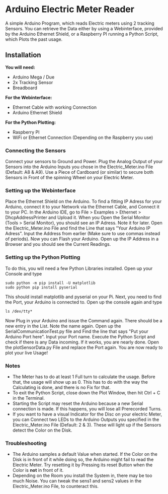 Arduino Electric Meter Reader
===

A simple Arduino Program, which reads Electric meters using 2 tracking Sensors.
You can retrieve the Data either by using a Webinterface, provided by the Arduino Ethernet Shield, or a Raspberry PI running a Python Script, which Plots the past usage.

Installation
---

**You will need:**
- Arduino Mega / Due
- 2x Tracking Sensor
- Breadboard

**For the Webinterface:**
- Ethernet Cable with working Connection
- Arduino Ethernet Shield

**For the Python Plotting:**
- Raspberry PI
- WiFi or Ethernet Connection (Depending on the Raspberry you use)

### Connecting the Sensors
Connect your sensors to Ground and Power. Plug the Analog Output of your Sensors into the Arduino Inputs you chose in the Electric_Meter.ino File (Default: A8 & A9). Use a Piece of Cardboard (or similar) to secure both Sensors in Front of the spinning Wheel on your Electric Meter.

### Setting up the Webinterface
Place the Ethernet Shield on the Arduino. To find a fitting IP Adress for your Arduino, connect it to your Network via the Ethernet Cable, and Connect it to your PC. In the Arduino IDE, go to File > Examples > Ethernet > DhcpAddressPrinter and Upload it. When you Open the Serial Monitor (Tools > Serial Monitor), you should see an IP Adress. Note it for later.
Open the Electric_Meter.ino File and find the Line that says "Your Arduino IP Adress". Input the Address from earlier (Make sure to use commas instead of periods). Now you can Flash your Arduino. Open up the IP Address in a Browser and you should see the Current Readings.

### Setting up the Python Plotting
To do this, you will need a few Python Libraries installed. Open up your Console and type
```
sudo python -m pip install -U matplotlib
sudo python pip install pyserial
```
This should install matplotlib and pyserial on your Pi.
Next, you need to find the Port, your Arduino is connected to. Open up the console again and type
```
ls /dev/tty*
```
Now Plug in your Arduino and issue the Command again. There should be a new entry in the List. Note the name again. Open up the SerialCommunicationTest.py file and Find the line that says "Put your Arduino Port here". Input your Port name. Execute the Python Script and check if there is any Data incoming. If it works, you are nearly done. Open the plotSensorData.py File and replace the Port again. You are now ready to plot your live Usage!

### Notes
- The Meter has to do at least 1 Full turn to calculate the usage. Before that, the usage will show up as 0. This has to do with the way the Calculating is done, and there is no Fix for that.
- To exit the Python Script, close down the Plot Window, then hit Ctrl + C in the Terminal.
- Starting the Script may reset the Arduino because a new Serial connection is made. If this happens, you will lose all Prerecorded Turns.
- If you want to have a visual Indicator for the Disc on your electric Meter, you can Connect two LEDs to the Arduino Outputs you specified in the Electric_Meter.ino File (Default: 2 & 3). These will light up if the Sensors detect the Color on the Disk.

### Troubleshooting
- The Arduino samples a default Value when started. If the Color on the Disk is in front of it while doing so, the Arduino might fail to read the Electric Meter. Try resetting it by Pressing its reset Button when the Color is **not** in front of it.
- Depending on the Room you install the System in, there may be too much Noise. You can tweak the sens1 and sens2 values in the Electric_Meter.ino File, to counteract this.

